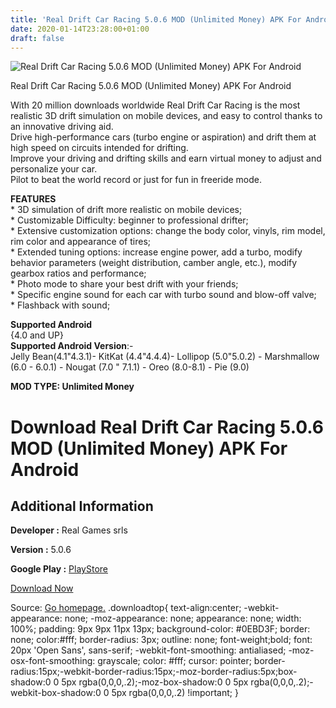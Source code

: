 ```yaml
---
title: 'Real Drift Car Racing 5.0.6 MOD (Unlimited Money) APK For Android'
date: 2020-01-14T23:28:00+01:00
draft: false
---
```


![Real Drift Car Racing 5.0.6 MOD (Unlimited Money) APK For Android](https://i0.wp.com/apkhome.net/wp-content/uploads/2020/01/Real-Drift-Car-Racing-5.0.6-MOD-Unlimited-Money.png "Real Drift Car Racing 5.0.6 MOD (Unlimited Money) APK For Android")

  

Real Drift Car Racing 5.0.6 MOD (Unlimited Money) APK For Android

With 20 million downloads worldwide Real Drift Car Racing is the most realistic 3D drift simulation on mobile devices, and easy to control thanks to an innovative driving aid.  
Drive high-performance cars (turbo engine or aspiration) and drift them at high speed on circuits intended for drifting.  
Improve your driving and drifting skills and earn virtual money to adjust and personalize your car.  
Pilot to beat the world record or just for fun in freeride mode.

**FEATURES**  
\* 3D simulation of drift more realistic on mobile devices;  
\* Customizable Difficulty: beginner to professional drifter;  
\* Extensive customization options: change the body color, vinyls, rim model, rim color and appearance of tires;  
\* Extended tuning options: increase engine power, add a turbo, modify behavior parameters (weight distribution, camber angle, etc.), modify gearbox ratios and performance;  
\* Photo mode to share your best drift with your friends;  
\* Specific engine sound for each car with turbo sound and blow-off valve;  
\* Flashback with sound;

**Supported Android**  
{4.0 and UP}  
**Supported Android Version**:-  
Jelly Bean(4.1"4.3.1)- KitKat (4.4"4.4.4)- Lollipop (5.0"5.0.2) - Marshmallow (6.0 - 6.0.1) - Nougat (7.0 " 7.1.1) - Oreo (8.0-8.1) - Pie (9.0)

**MOD TYPE: Unlimited Money**

Download Real Drift Car Racing 5.0.6 MOD (Unlimited Money) APK For Android
==========================================================================

Additional Information
----------------------

**Developer :** Real Games srls

**Version :** 5.0.6

**Google Play :** [PlayStore](https://play.google.com/store/apps/details?id=com.realdrift.sipon)

  

[Download Now](https://store4app.co/post/real-drift-car-racing-5-0-6-mod-unlimited-money-apk-for-android_1579024622)

  
Source: [Go homepage.](https://store4app.co/post/real-drift-car-racing-5-0-6-mod-unlimited-money-apk-for-android_1579024622) .downloadtop{ text-align:center; -webkit-appearance: none; -moz-appearance: none; appearance: none; width: 100%; padding: 9px 9px 11px 13px; background-color: #0EBD3F; border: none; color:#fff; border-radius: 3px; outline: none; font-weight;bold; font: 20px 'Open Sans', sans-serif; -webkit-font-smoothing: antialiased; -moz-osx-font-smoothing: grayscale; color: #fff; cursor: pointer; border-radius:15px;-webkit-border-radius:15px;-moz-border-radius:5px;box-shadow:0 0 5px rgba(0,0,0,.2);-moz-box-shadow:0 0 5px rgba(0,0,0,.2);-webkit-box-shadow:0 0 5px rgba(0,0,0,.2) !important; }